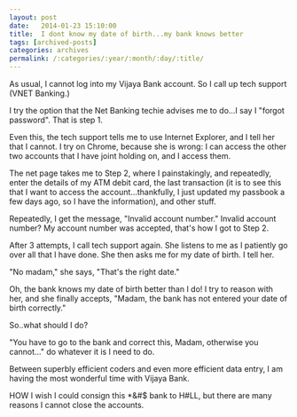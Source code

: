 ```yaml
---
layout: post
date:	2014-01-23 15:10:00
title:  I dont know my date of birth...my bank knows better
tags: [archived-posts]
categories: archives
permalink: /:categories/:year/:month/:day/:title/
---
```

As usual, I cannot log into my Vijaya Bank account. So I call up tech support (VNET Banking.) 

I try the option that the Net Banking techie advises me to do...I say I "forgot password". That is step 1.

Even this, the tech support tells me to use Internet Explorer, and I tell her that I cannot. I try on Chrome, because she is wrong: I can access the other two accounts that I have joint holding on, and I access them. 

The net page takes me to Step 2, where I painstakingly, and repeatedly, enter the details of my ATM debit card, the last transaction (it is to see this that I want to access the account...thankfully, I just updated my passbook a few days ago, so I have the information), and other stuff. 

Repeatedly, I get the message, "Invalid account number." Invalid account number? My account number was accepted, that's how I got to Step 2. 

After 3 attempts, I call tech support again. She listens to me as I patiently go over all that I have done. She then asks me for my date of birth. I tell her.

"No madam," she says, "That's the right date."

Oh, the bank knows my date of birth better than I do! I try to reason with her, and she finally accepts, "Madam, the bank has not entered your date of birth correctly."

So..what should I do?

"You have to go to the bank and correct this, Madam, otherwise you cannot..." do whatever it is I need to do.

Between superbly efficient coders and even more efficient data entry, I am having the most wonderful time with Vijaya Bank.

HOW I wish I could consign this *&#$ bank to H#LL, but there are many reasons I cannot close the accounts.
